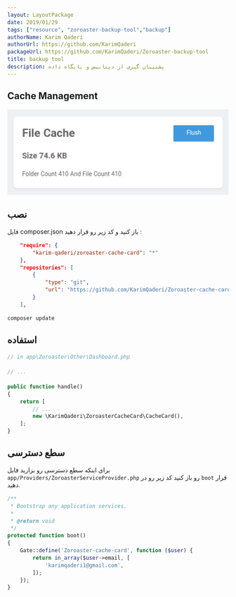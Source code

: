 ```yaml
---
layout: LayoutPackage
date: 2019/01/29
tags: ["resource", "zoroaster-backup-tool","backup"]
authorName: Karim Qaderi 
authorUrl: https://github.com/KarimQaderi
packageUrl: https://github.com/KarimQaderi/Zoroaster-backup-tool
title: backup tool
description: پشتیبان گیری از دیتابیس و پایگاه داده
---
```



## Cache Management

![](https://raw.githubusercontent.com/KarimQaderi/Zoroaster-cache-card/master/1.png)

## نصب 

فایل composer.json باز کنید و کد زیر رو قرار دهید :

```json
    "require": {
        "karim-qaderi/zoroaster-cache-card": "*"
    },
    "repositories": [
        {
            "type": "git",
            "url": "https://github.com/KarimQaderi/Zoroaster-cache-card.git"
        }
    ],
```

```bash
composer update
```

## استفاده 

```php
// in app\Zoroaster\Other\Dashboard.php

// ...

public function handle()
{
    return [
        // ...
        new \KarimQaderi\ZoroasterCacheCard\CacheCard(),
    ];
}
```


## سطع دسترسی 

برای اینکه سطع دسترسی رو بزارید فایل `app/Providers/ZoroasterServiceProvider.php` رو باز کنید کد زیر رو در `boot` قرار دهید. 

```php
/**
 * Bootstrap any application services.
 *
 * @return void
 */
protected function boot()
{
    Gate::define('Zoroaster-cache-card', function ($user) {
        return in_array($user->email, [
            'karimqaderi1@gmail.com',
        ]);
    });
}
```